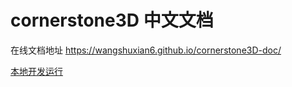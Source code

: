 # cornerstone3D 中文文档

在线文档地址 https://wangshuxian6.github.io/cornerstone3D-doc/

[本地开发运行](./README.zh-cn.md)